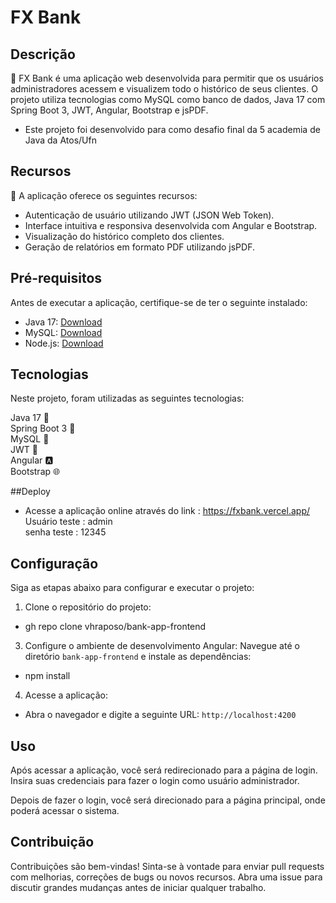 # FX Bank

## Descrição

🏦 FX Bank é uma aplicação web desenvolvida para permitir que os usuários administradores acessem e visualizem todo o histórico de seus clientes. O projeto utiliza tecnologias como MySQL como banco de dados, Java 17 com Spring Boot 3, JWT, Angular, Bootstrap e jsPDF.

- Este projeto foi desenvolvido para como desafio final da 5 academia de Java da Atos/Ufn
 
## Recursos

🔐 A aplicação oferece os seguintes recursos:

- Autenticação de usuário utilizando JWT (JSON Web Token).
- Interface intuitiva e responsiva desenvolvida com Angular e Bootstrap.
- Visualização do histórico completo dos clientes.
- Geração de relatórios em formato PDF utilizando jsPDF.

## Pré-requisitos

Antes de executar a aplicação, certifique-se de ter o seguinte instalado:

- Java 17: [Download](https://www.oracle.com/java/technologies/javase-jdk17-downloads.html)
- MySQL: [Download](https://dev.mysql.com/downloads/)
- Node.js: [Download](https://nodejs.org/en/download/)

## Tecnologias
Neste projeto, foram utilizadas as seguintes tecnologias:

Java 17 :rocket: <br>
Spring Boot 3 :seedling: <br>
MySQL :floppy_disk: <br>
JWT :closed_lock_with_key: <br>
Angular :a: <br>
Bootstrap :globe_with_meridians: <br>

##Deploy 
- Acesse a aplicação online através do link : https://fxbank.vercel.app/  <br>
  Usuário teste : admin  <br>
  senha teste   : 12345

## Configuração

Siga as etapas abaixo para configurar e executar o projeto:

1. Clone o repositório do projeto:
- gh repo clone vhraposo/bank-app-frontend

  
3. Configure o ambiente de desenvolvimento Angular:
Navegue até o diretório `bank-app-frontend` e instale as dependências:
- npm install

4. Acesse a aplicação:
- Abra o navegador e digite a seguinte URL: `http://localhost:4200`

## Uso
Após acessar a aplicação, você será redirecionado para a página de login. Insira suas credenciais para fazer o login como usuário administrador.

Depois de fazer o login, você será direcionado para a página principal, onde poderá acessar o sistema.

## Contribuição
Contribuições são bem-vindas! Sinta-se à vontade para enviar pull requests com melhorias, correções de bugs ou novos recursos. Abra uma issue para discutir grandes mudanças antes de iniciar qualquer trabalho.




  

